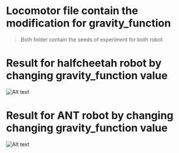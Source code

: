 # Locomotor file contain the modification for gravity_function    
> Both folder contain the seeds of experiment for both robot   
## 

# Result for halfcheetah robot by changing gravity_function value 
![Alt text](https://github.com/razainno/cognitive_project_final/blob/master/gif/half_cheetah_gravity.gif
"halfcheetah robot movement after changing gravity function")

# Result for ANT robot by changing changing gravity_function value  

 ![Alt text](https://github.com/razainno/cognitive_project_final/blob/master/gif/ant_gravity.gif
 "ANT movement  after changing gravity function")

